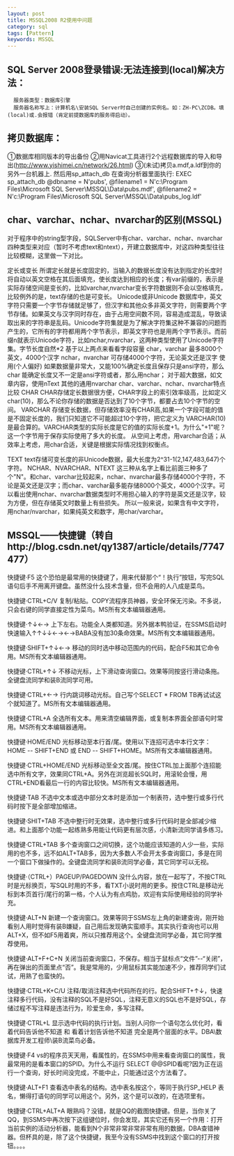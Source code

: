 ```yaml
---
layout: post
title: MSSQL2008 R2使用中问题
category: sql
tags: [Pattern]
keywords: MSSQL
---
```


## SQL Server 2008登录错误:无法连接到(local)解决方法：
      服务器类型：数据库引擎
      服务器名称写上：计算机名\安装SQL Server时自己创建的实例名。如：ZH-PC\ZCDB。填(local)或.会报错（肯定前提数据库的服务得启动）。

## 拷贝数据库：
 ①数据库相同版本的导出备份
 ②用Navicat工具进行2个远程数据库的导入和导出(http://www.yishimei.cn/network/26.html)
 ③(未试)拷贝a.mdf,a.ldf到你的另外一台机器上.
      然后用sp_attach_db
      在查询分析器里面执行:
      EXEC sp_attach_db @dbname = N'pubs', 
     @filename1 = N'c:\Program Files\Microsoft SQL Server\MSSQL\Data\pubs.mdf', 
     @filename2 = N'c:\Program Files\Microsoft SQL Server\MSSQL\Data\pubs_log.ldf'

## char、varchar、nchar、nvarchar的区别(MSSQL)
对于程序中的string型字段，SQLServer中有char、varchar、nchar、nvarchar四种类型来对应（暂时不考虑text和ntext），开建立数据库中，对这四种类型往往比较模糊，这里做一下对比。

定长或变长
所谓定长就是长度固定的，当输入的数据长度没有达到指定的长度时将自动以英文空格在其后面填充，使长度达到相应的长度；有var前缀的，表示是实际存储空间是变长的，比如varchar,nvarchar变长字符数据则不会以空格填充，比较例外的是，text存储的也是可变长。
Unicode或非Unicode
数据库中，英文字符只需要一个字节存储就足够了，但汉字和其他众多非英文字符，则需要两个字节存储。如果英文与汉字同时存在，由于占用空间数不同，容易造成混乱，导致读取出来的字符串是乱码。Unicode字符集就是为了解决字符集这种不兼容的问题而产生的，它所有的字符都用两个字节表示，即英文字符也是用两个字节表示。而前缀n就表示Unicode字符，比如nchar,nvarchar，这两种类型使用了Unicode字符集。字节长度自然*2
基于以上两点来看看字段容量
char，varchar	最多8000个英文，4000个汉字
nchar，nvarchar	可存储4000个字符，无论英文还是汉字
使用(个人偏好) 
如果数据量非常大，又能100%确定长度且保存只是ansi字符，那么char 
能确定长度又不一定是ansi字符或者，那么用nchar； 
对于超大数据，如文章内容，使用nText 
其他的通用nvarchar
char、varchar、nchar、nvarchar特点比较
CHAR
CHAR存储定长数据很方便，CHAR字段上的索引效率级高，比如定义char(10)，那么不论你存储的数据是否达到了10个字节，都要占去10个字节的空间。
VARCHAR
存储变长数据，但存储效率没有CHAR高,如果一个字段可能的值是不固定长度的，我们只知道它不可能超过10个字符，把它定义为 VARCHAR(10)是最合算的。VARCHAR类型的实际长度是它的值的实际长度+1。为什么"+1"呢？这一个字节用于保存实际使用了多大的长度。
从空间上考虑，用varchar合适；从效率上考虑，用char合适，关键是根据实际情况找到权衡点。

TEXT
text存储可变长度的非Unicode数据，最大长度为2^31-1(2,147,483,647)个字符。
NCHAR、NVARCHAR、NTEXT
这三种从名字上看比前面三种多了个"N"。和char、varchar比较起来，nchar、nvarchar最多存储4000个字符，不论是英文还是汉字；而char、varchar最多能存储8000个英文，4000个汉字。可以看出使用nchar、nvarchar数据类型时不用担心输入的字符是英文还是汉字，较为方便，但在存储英文时数量上有些损失。
所以一般来说，如果含有中文字符，用nchar/nvarchar，如果纯英文和数字，用char/varchar。

## MSSQL——快捷键（转自http://blog.csdn.net/qy1387/article/details/7747477）
快捷键·F5
这个恐怕是最常用的快捷键了，用来代替那个“！执行”按钮，写完SQL语句后手不用离开键盘。虽然没什么技术含量，但不会用的人八成是菜鸟。

快捷键·CTRL+C/V
复制/粘贴。COPY流程序员神器，安全环保无污染。不多说，只会右键的同学直接定性为菜鸟。MS所有文本编辑器通用。

快捷键·↑↓←→
上下左右。功能全人类都知道。另外据本鸭验证，在SSMS启动时快速输入↑↑↓↓←→←→BABA没有加30条命效果。MS所有文本编辑器通用。

快捷键·SHIFT+↑↓←→
移动的同时选中移动范围内的代码，配合F5和其它命令用。MS所有文本编辑器通用。

快捷键·CTRL+↑↓
不移动光标，上下滑动查询窗口。效果等同按竖行滑动条拖。全键盘流同学和装B流同学可用。

快捷键·CTRL+←→
行内跳词移动光标。自己写个SELECT * FROM TB再试试这个就知道了。MS所有文本编辑器通用。

快捷键·CTRL+A
全选所有文本。用来清空编辑界面，或复制本界面全部语句时常用。MS所有文本编辑器通用。

快捷键·HOME/END
光标移动至本行首/尾。使用以下连招可选中本行文字：HOME -- SHIFT+END 或 END -- SHIFT+HOME。MS所有文本编辑器通用。

快捷键·CTRL+HOME/END
光标移动至全文首/尾。按住CTRL加上面那个连招能选中所有文字，效果同CTRL+A。另外在浏览超长SQL时，用滚轮会慢，用CTRL+END看最后一行的内容比较快。MS所有文本编辑器通用。

快捷键·TAB
不选中文本或选中部分文本时是添加一个制表符，选中整行或多行代码时按下是全部增加缩进。

快捷键·SHIT+TAB
不选中整行时无效果，选中整行或多行代码时是全部减少缩进。和上面那个功能一起练熟多用能让代码更有层次感，小清新流同学请多练习。

快捷键·CTRL+TAB
多个查询窗口之间切换，这个功能应该知道的人少一些，实际用的也不多，远不如ALT+TAB多，因为大多数人不会开太多查询窗口，多是在同一个窗口下做操作的。全键盘流同学和装B流同学必备，其它同学可以无视。

快捷键·（CTRL+）PAGEUP/PAGEDOWN
没什么内容，放在一起写了，不按CTRL时是光标换页，写SQL时用的不多，看TXT小说时用的更多。按住CTRL是移动光标到本页首行/尾行的第一格，个人认为有点鸡肋，欢迎有实际使用经验的同学补充。

快捷键·ALT+N
新建一个查询窗口。效果等同于SSMS左上角的新建查询，刚开始看别人用时觉得有装B嫌疑，自己用后发现确实蛮顺手。其实执行查询也可以用ALT+X，但不如F5用着爽，所以只推荐用这个。全键盘流同学必备，其它同学推荐使用。

快捷键·ALT+F+C+N
关闭当前查询窗口，不保存。相当于鼠标点“文件”--“关闭”，再在弹出的页面里点“否”。我是常用的，少用鼠标其实能加速不少，推荐同学们试试，用熟了也蛮快的。

快捷键·CTRL+K+C/U
注释/取消注释选中代码所在的行。配合SHIFT+↑↓，快速注释多行代码，没有注释的SQL不是好SQL，注释无意义的SQL也不是好SQL，存储过程不写注释是违法行为，珍爱生命，多写注释。

快捷键·CTRL+L
显示选中代码的执行计划。当别人问你一个语句怎么优化时，看着代码告诉他不知道 和 看着计划告诉他不知道 完全是两个层面的水平。DBA\数据库开发工程师\装B流菜鸟必备。

快捷键·F4
vs的程序员天天用，看属性的，在SSMS中用来看查询窗口的属性，我最常用的是看本窗口的SPID。为什么不运行 SELECT @@SPID看呢?因为正在运行一个查询，好长时间没完成，不能中止，只能通过这个方法看了。

快捷键·ALT+F1
查看选中表名的结构。选中表名按这个，等同于执行SP_HELP 表名，懒得打语句的同学可以用这个。另外，这个是可以改的，在选项里有。

快捷键·CTRL+ALT+A
眼熟吗？没错，就是QQ的截图快捷键。但是，当你关了QQ，到SSMS中再次按下这组键位时，你会发现，其实它还有另一个作用：打开当前实例的活动分析器，能看到N个非常非常非常非常有用的数据，DBA查错神器。但杯具的是，除了这个快捷键，我至今没有SSMS中找到这个窗口的打开按钮。。。。


